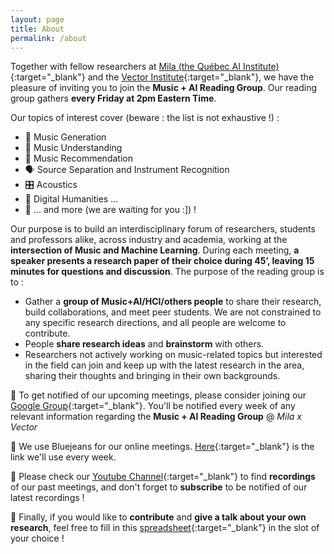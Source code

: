 ```yaml
---
layout: page
title: About
permalink: /about
---
```


Together with fellow researchers at [Mila (the Québec AI Institute)](https://groups.google.com/g/music_reading_group){:target="_blank"} and the [Vector Institute](https://vectorinstitute.ai/){:target="_blank"}, we have the pleasure of inviting you to join the **Music + AI Reading Group**. Our reading group gathers **every Friday at 2pm Eastern Time**. 

Our topics of interest cover (beware : the list is not exhaustive !) :
* 🎹 Music Generation
* 🧠 Music Understanding
* 📇 Music Recommendation
* 🗣 Source Separation and Instrument Recognition
* 🎛 Acoustics
* 🗿 Digital Humanities ...
* 🙌 ... and more (we are waiting for you :]) !

Our purpose is to build an interdisciplinary forum of researchers, students and professors alike, across industry and academia, working at the **intersection of Music and Machine Learning**. During each meeting, **a speaker presents a research paper of their choice during 45’, leaving 15 minutes for questions and discussion**. The purpose of the reading group is to :
* Gather a **group of Music+AI/HCI/others people** to share their research, build collaborations, and meet peer students. We are not constrained to any specific research directions, and all people are welcome to contribute.
* People **share research ideas** and **brainstorm** with others.
* Researchers not actively working on music-related topics but interested in the field can join and keep up with the latest research in the area, sharing their thoughts and bringing in their own backgrounds.

👥 To get notified of our upcoming meetings, please consider joining our [Google Group](https://groups.google.com/g/music_reading_group){:target="_blank"}. You'll be notified every week of any relevant information regarding the **Music + AI Reading Group** @ *Mila x Vector*

📡 We use Bluejeans for our online meetings. [Here](https://bluejeans.com/293917810/2127){:target="_blank"} is the link we'll use every week.

🎥 Please check our [Youtube Channel](https://www.youtube.com/channel/UCdrzCFRsIFGw2fiItAk5_Og){:target="_blank"} to find **recordings** of our past meetings, and don't forget to **subscribe** to be notified of our latest recordings !

🙏 Finally, if you would like to **contribute** and **give a talk about your own research**, feel free to fill in this [spreadsheet](https://docs.google.com/spreadsheets/d/1skb83P8I30XHmjnmyEbPAboy3Lrtavt_jHrD-9Q5U44/edit?usp=sharing){:target="_blank"} in the slot of your choice !